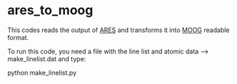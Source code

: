 # ares_to_moog

This codes reads the output of [ARES](http://www.astro.up.pt/~sousasag/ares/) and transforms it into [MOOG](http://www.as.utexas.edu/~chris/moog.html) readable format.

To run this code, you need a file with the line list and atomic data --> make_linelist.dat and type: 

  python make_linelist.py
  
  
